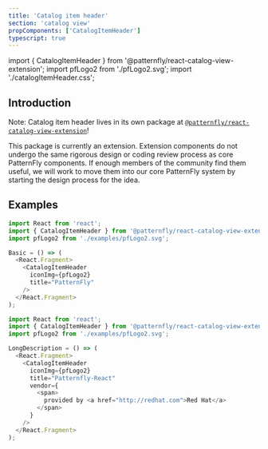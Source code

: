 ```yaml
---
title: 'Catalog item header'
section: 'catalog view'
propComponents: ['CatalogItemHeader']
typescript: true
---
```


import { CatalogItemHeader } from '@patternfly/react-catalog-view-extension';
import pfLogo2 from './pfLogo2.svg';
import './catalogItemHeader.css';

## Introduction
Note: Catalog item header lives in its own package at [`@patternfly/react-catalog-view-extension`](https://www.npmjs.com/package/@patternfly/react-catalog-view-extension)!

This package is currently an extension. Extension components do not undergo the same rigorous design or coding review process as core PatternFly components. If enough members of the community find them useful, we will work to move them into our core PatternFly system by starting the design process for the idea.

## Examples
```js title=Basic
import React from 'react';
import { CatalogItemHeader } from '@patternfly/react-catalog-view-extension';
import pfLogo2 from './examples/pfLogo2.svg';

Basic = () => (
  <React.Fragment>
    <CatalogItemHeader
      iconImg={pfLogo2}
      title="PatternFly"
    />
  </React.Fragment>
);
```

```js title=With-vendor-description
import React from 'react';
import { CatalogItemHeader } from '@patternfly/react-catalog-view-extension';
import pfLogo2 from './examples/pfLogo2.svg';

LongDescription = () => (
  <React.Fragment>
    <CatalogItemHeader
      iconImg={pfLogo2}
      title="Patternfly-React"
      vendor={
        <span>
          provided by <a href="http://redhat.com">Red Hat</a>
        </span>
      }
    />
  </React.Fragment>
);
```

